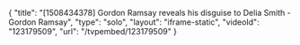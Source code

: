 {
    "title": "[1508434378] Gordon Ramsay reveals his disguise to Delia Smith - Gordon Ramsay",
    "type": "solo",
    "layout": "iframe-static",
    "videoId": "123179509",
    "url": "\/tvpembed\/123179509"
}